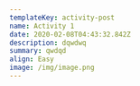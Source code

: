 ```yaml
---
templateKey: activity-post
name: Activity 1
date: 2020-02-08T04:43:32.842Z
description: dqwdwq
summary: qwdqd
align: Easy
image: /img/image.png
---
```


